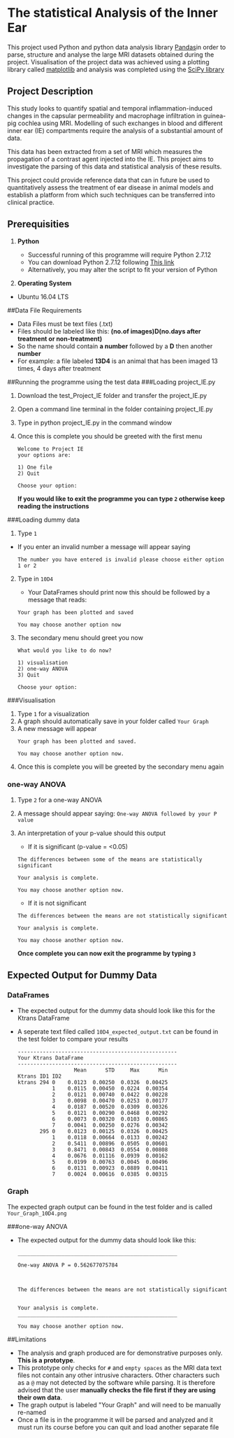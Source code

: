 # The statistical Analysis of the Inner Ear
This project used Python and python data analysis library [Pandas](http://pandas.pydata.org/)in order to parse, structure and analyse the large MRI datasets obtained during the project. 
Visualisation of the project data was achieved using a plotting library called [matplotlib](http://matplotlib.org/) and analysis was completed using the [SciPy library](https://www.scipy.org/)

## Project Description

This study looks to quantify spatial and temporal inflammation-induced changes in the capsular permeability and macrophage infiltration in guinea-pig cochlea using MRI. Modelling of such exchanges in blood and different inner ear (IE) compartments require the analysis of a substantial amount of data. 

This data has been extracted from a set of MRI which measures the propagation of a contrast agent injected into the IE. This project aims to investigate the parsing of this data and statistical analysis of these results. 

This project could provide reference data that can in future be used to quantitatively assess the treatment of ear disease in animal models and establish a platform from which such techniques can be transferred into clinical practice. 


## Prerequisities

1. **Python**
   - Successful running of this programme will require Python 2.7.12
   - You can download Python 2.7.12 following [This link ](https://www.python.org/downloads/release/python-2712/)  
   - Alternatively, you may alter the script to fit your version of Python

2. **Operating System**
  - Ubuntu 16.04 LTS 


##Data File Requirements

 - Data Files must be text files (.txt)
 - Files should be labeled like this: **(no.of images)D(no.days after treatment or non-treatment)**
 - So the name should contain **a number** followed by a **D** then another **number**
 - For example: a file labeled **13D4** is an animal that has been imaged 13 times, 4 days after treatment 
 
##Running the programme using the test data
###Loading project_IE.py
1) Download the test_Project_IE folder and transfer the project_IE.py
2) Open a command line terminal in the folder containing project_IE.py
 
3) Type in python project_IE.py in the command window 
4) Once this is complete you should be greeted with the first menu 

   ```
   Welcome to Project IE
   your options are:

   1) One file
   2) Quit

   Choose your option:
   ```
   **If you would like to exit the programme you can type `2` otherwise keep reading the instructions**
   
###Loading dummy data 
1. Type `1`
 - If you enter an invalid number a message will appear saying 
   
   `The number you have entered is invalid please choose either option 1 or 2 `
   
2. Type in `10D4`
   - Your DataFrames should print now this should be followed by a message that reads: 

   ```
   Your graph has been plotted and saved
   
   You may choose another option now
   
   ```
3. The secondary  menu should greet you now
   ```
   What would you like to do now?
 
   1) visualisation
   2) one-way ANOVA
   3) Quit
   
   Choose your option: 
   ```

###Visualisation 
1. Type `1` for a visualization
2. A graph should automatically save in your folder called `Your Graph`
3. A new message will appear 
   ```
   Your graph has been plotted and saved.
   
   You may choose another option now.
   ```
4. Once this is complete you will be greeted by the secondary menu again 

### one-way ANOVA 
1. Type `2` for a one-way ANOVA
2. A message should appear saying: 
   `One-way ANOVA followed by your P value` 
3. An interpretation of your p-value should this output 
      - If it is significant (p-value = <0.05)
      
      ```
      The differences between some of the means are statistically significant
     
      Your analysis is complete.

      You may choose another option now.
      ```
      - If it is not significant 
      
      ```
      The differences between the means are not statistically significant
     
      Your analysis is complete.

      You may choose another option now.
      ```
 
   **Once complete you can now exit the programme by typing `3`**
   
## Expected Output for Dummy Data

### DataFrames 
- The expected output for the dummy data should look like this for the Ktrans DataFrame 
- A seperate text filed called `10D4_expected_output.txt` can be found in the test folder to compare your results 

   ```
   ---------------------------------------------------
   Your Ktrans DataFrame
   ---------------------------------------------------
                     Mean      STD     Max      Min
   Ktrans ID1 ID2                                  
   ktrans 294 0    0.0123  0.00250  0.0326  0.00425
              1    0.0115  0.00450  0.0224  0.00354
              2    0.0121  0.00740  0.0422  0.00228
              3    0.0098  0.00470  0.0253  0.00177
              4    0.0187  0.00520  0.0309  0.00326
              5    0.0121  0.00290  0.0468  0.00292
              6    0.0073  0.00320  0.0103  0.00865
              7    0.0041  0.00250  0.0276  0.00342
          295 0    0.0123  0.00125  0.0326  0.00425
              1    0.0118  0.00664  0.0133  0.00242
              2    0.5411  0.00896  0.0505  0.00601
              3    0.8471  0.00843  0.0554  0.00808
              4    0.0676  0.01116  0.0939  0.00162
              5    0.0199  0.00763  0.0045  0.00496
              6    0.0131  0.00923  0.0889  0.00411
              7    0.0024  0.00616  0.0385  0.00315
   ```

### Graph 
The expected graph output can be found in the test folder and is called `Your_Graph_10D4.png`

###one-way ANOVA 
- The expected output for the dummy data should look like this: 

   ```
   ___________________________________________________

   One-way ANOVA P = 0.562677075784



   The differences between the means are not statistically significant 


   Your analysis is complete.
   ___________________________________________________

   You may choose another option now.
   ```
   
##Limitations 
   - The analysis and graph produced are for demonstrative purposes only. **This is a prototype**.
   - This prototype only checks for `#` and `empty spaces` as the MRI data text files not contain any other intrusive characters. Other characters such as a `@` may not detected by the software while parsing. It is therefore advised that the user **manually checks the file first if they are using their own data**.
   - The graph output is labeled "Your Graph" and will need to be manually re-named 
   - Once a file is in the programme it will be parsed and analyzed and it must run its course before you can quit and load another separate file 

